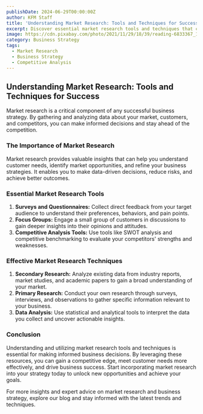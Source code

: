 ```yaml
---
publishDate: 2024-06-29T00:00:00Z
author: KFM Staff
title: 'Understanding Market Research: Tools and Techniques for Success'
excerpt: Discover essential market research tools and techniques that can help you make informed business decisions and stay ahead of the competition.
image: https://cdn.pixabay.com/photo/2021/11/29/18/39/reading-6833367_1280.png
category: Business Strategy
tags:
  - Market Research
  - Business Strategy
  - Competitive Analysis
---
```


## Understanding Market Research: Tools and Techniques for Success

Market research is a critical component of any successful business strategy. By gathering and analyzing data about your market, customers, and competitors, you can make informed decisions and stay ahead of the competition.

### The Importance of Market Research

Market research provides valuable insights that can help you understand customer needs, identify market opportunities, and refine your business strategies. It enables you to make data-driven decisions, reduce risks, and achieve better outcomes.

### Essential Market Research Tools

1. **Surveys and Questionnaires:** Collect direct feedback from your target audience to understand their preferences, behaviors, and pain points.
2. **Focus Groups:** Engage a small group of customers in discussions to gain deeper insights into their opinions and attitudes.
3. **Competitive Analysis Tools:** Use tools like SWOT analysis and competitive benchmarking to evaluate your competitors' strengths and weaknesses.

### Effective Market Research Techniques

1. **Secondary Research:** Analyze existing data from industry reports, market studies, and academic papers to gain a broad understanding of your market.
2. **Primary Research:** Conduct your own research through surveys, interviews, and observations to gather specific information relevant to your business.
3. **Data Analysis:** Use statistical and analytical tools to interpret the data you collect and uncover actionable insights.

### Conclusion

Understanding and utilizing market research tools and techniques is essential for making informed business decisions. By leveraging these resources, you can gain a competitive edge, meet customer needs more effectively, and drive business success. Start incorporating market research into your strategy today to unlock new opportunities and achieve your goals.

For more insights and expert advice on market research and business strategy, explore our blog and stay informed with the latest trends and techniques.
